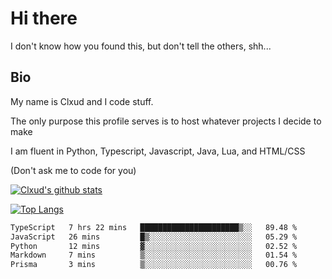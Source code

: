 

# Hi there
I don't know how you found this, but don't tell the others, shh...

## Bio
My name is Clxud and I code stuff.

The only purpose this profile serves is to host whatever projects I decide to make

I am fluent in Python, Typescript, Javascript, Java, Lua, and HTML/CSS



(Don't ask me to code for you)

[![Clxud's github stats](https://github-readme-stats.vercel.app/api?username=cloudwithax&count_private=true&theme=dark&show_icons=true)](https://github.com/anuraghazra/github-readme-stats) 

[![Top Langs](https://github-readme-stats.vercel.app/api/top-langs/?username=cloudwithax&theme=dark)](https://github.com/anuraghazra/github-readme-stats)

<!--START_SECTION:waka-->

```txt
TypeScript   7 hrs 22 mins   ██████████████████████▒░░   89.48 %
JavaScript   26 mins         █▒░░░░░░░░░░░░░░░░░░░░░░░   05.29 %
Python       12 mins         ▓░░░░░░░░░░░░░░░░░░░░░░░░   02.52 %
Markdown     7 mins          ▒░░░░░░░░░░░░░░░░░░░░░░░░   01.54 %
Prisma       3 mins          ▒░░░░░░░░░░░░░░░░░░░░░░░░   00.76 %
```

<!--END_SECTION:waka-->







